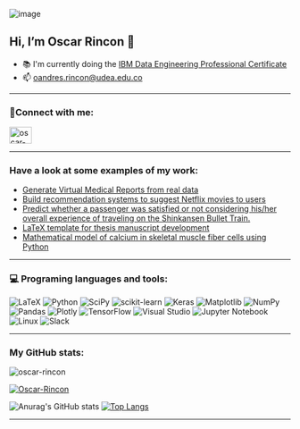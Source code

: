 ![image](https://github.com/oandresrincon/oandresrincon/assets/37229897/7d688360-f3c4-4006-a071-5af2619a4a8c)


<!-- <img align="right" width="500" src="https://media.tenor.com/mGgWY8RkgYMAAAAC/hello-world.gif"> -->


## Hi, I’m Oscar Rincon 👋 

- 📚 I'm currently doing the [IBM Data Engineering Professional Certificate](https://www.coursera.org/professional-certificates/ibm-data-engineer)
- 📫 oandres.rincon@udea.edu.co

---

### 🔗Connect with me:

<p align="left">
<a href="https://linkedin.com/in/oscar-rincón-47319a23a" target="blank"><img align="center" src="https://raw.githubusercontent.com/rahuldkjain/github-profile-readme-generator/master/src/images/icons/Social/linked-in-alt.svg" alt="oscar-rincón-47319a23a" height="30" width="40" /></a>
<!--<a href="https://kaggle.com/scarandrsrincncardeo" target="blank"><img align="center" src="https://raw.githubusercontent.com/rahuldkjain/github-profile-readme-generator/master/src/images/icons/Social/kaggle.svg" alt="scarandrsrincncardeo" height="30" width="40" /></a> -->
</p>

---

### Have a look at some examples of my work:

- [Generate Virtual Medical Reports from real data](https://github.com/NabilLawrence/EndoGPT)
- [Build recommendation systems to suggest Netflix movies to users](https://github.com/oscar-rincon/RecommendationSystemsNetflix)
- [Predict whether a passenger was satisfied or not considering his/her overall experience of traveling on the Shinkansen Bullet Train.](https://github.com/oscar-rincon/ShinkansenTravelExperience/blob/master/ShinkansenTravelExperience.ipynb)
- [LaTeX template for thesis manuscript development](https://github.com/oscar-rincon/template-thesis-UdeA)
- [Mathematical model of calcium in skeletal muscle fiber cells using Python](https://github.com/oscar-rincon/CalciumDiffusionModel)

---

### 💻 Programing languages and tools: 

![LaTeX](https://img.shields.io/badge/latex-%23008080.svg?style=for-the-badge&logo=latex&logoColor=white)
![Python](https://img.shields.io/badge/python-3670A0?style=for-the-badge&logo=python&logoColor=ffdd54)
![SciPy](https://img.shields.io/badge/SciPy-%230C55A5.svg?style=for-the-badge&logo=scipy&logoColor=%white)
![scikit-learn](https://img.shields.io/badge/scikit--learn-%23F7931E.svg?style=for-the-badge&logo=scikit-learn&logoColor=white)
![Keras](https://img.shields.io/badge/Keras-%23D00000.svg?style=for-the-badge&logo=Keras&logoColor=white)
![Matplotlib](https://img.shields.io/badge/Matplotlib-%23ffffff.svg?style=for-the-badge&logo=Matplotlib&logoColor=black)
![NumPy](https://img.shields.io/badge/numpy-%23013243.svg?style=for-the-badge&logo=numpy&logoColor=white)
![Pandas](https://img.shields.io/badge/pandas-%23150458.svg?style=for-the-badge&logo=pandas&logoColor=white)
![Plotly](https://img.shields.io/badge/Plotly-%233F4F75.svg?style=for-the-badge&logo=plotly&logoColor=white)
![TensorFlow](https://img.shields.io/badge/TensorFlow-%23FF6F00.svg?style=for-the-badge&logo=TensorFlow&logoColor=white)
![Visual Studio](https://img.shields.io/badge/Visual%20Studio-5C2D91.svg?style=for-the-badge&logo=visual-studio&logoColor=white)
![Jupyter Notebook](https://img.shields.io/badge/jupyter-%23FA0F00.svg?style=for-the-badge&logo=jupyter&logoColor=white)
![Linux](https://img.shields.io/badge/Linux-FCC624?style=for-the-badge&logo=linux&logoColor=black)
![Slack](https://img.shields.io/badge/Slack-4A154B?style=for-the-badge&logo=slack&logoColor=white)

---

### My GitHub stats: 

<p align="left"> <img src="https://komarev.com/ghpvc/?username=oscar-rincon&label=Profile%20views&color=0e75b6&style=flat" alt="oscar-rincon" /> </p>

<p align="left"> <a href="https://github.com/ryo-ma/github-profile-trophy"><img src="https://github-profile-trophy.vercel.app/?username=oscar-rincon" alt="Oscar-Rincon" /></a> </p>

![Anurag's GitHub stats](https://github-readme-stats.vercel.app/api?username=oscar-rincon&count_private=true&show_icons=true&theme=dark) [![Top Langs](https://github-readme-stats.vercel.app/api/top-langs/?username=oscar-rincon&layout=compact)](https://github.com/anuraghazra/github-readme-stats)

---
